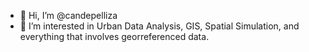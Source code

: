 - 👋 Hi, I’m @candepelliza
- 👀 I’m interested in Urban Data Analysis, GIS, Spatial Simulation, and everything that involves georreferenced data.

<!---
candepelliza/candepelliza is a ✨ special ✨ repository because its `README.md` (this file) appears on your GitHub profile.
You can click the Preview link to take a look at your changes.
--->
